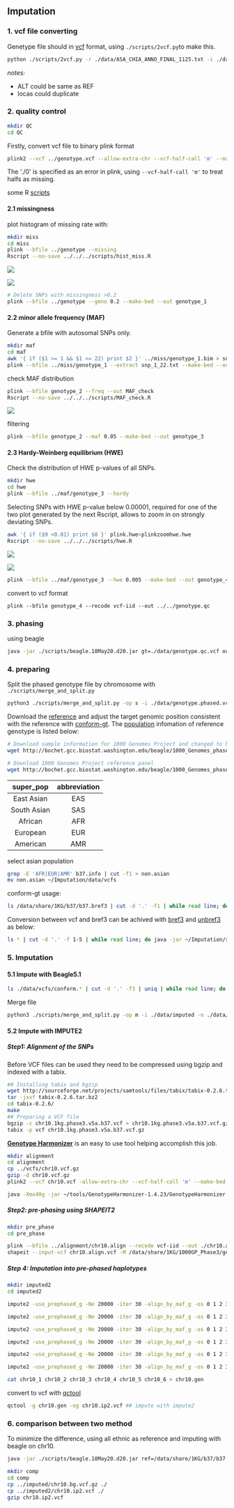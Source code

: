 ## Imputation

### 1. vcf file converting

Genetype file should in [vcf](http://samtools.github.io/hts-specs/VCFv4.2.pdf) format, using ```./scripts/2vcf.py```to make this.

```bash
python ./scripts/2vcf.py -r ./data/ASA_CHIA_ANNO_FINAL_1125.txt -i ./data/genotype.txt -o ./data/genotype.vcf -n 10
```

*notes:* 

* ALT could be same as REF
* locas could duplicate

### 2. quality control

```bash
mkdir QC
cd QC
```

Firstly, convert vcf file to binary plink format

```bash
plink2 --vcf ../genotype.vcf --allow-extra-chr --vcf-half-call 'm' --make-bed --out genotype
```

The './0' is specified as an error in plink, using ```--vcf-half-call 'm'``` to treat halfs as missing.

some R [scripts](https://github.com/MareesAT/GWA_tutorial)

#### 2.1 missingness 

plot histogram of missing rate with:

```bash
mkdir miss
cd miss
plink --bfile ../genotype --missing
Rscript --no-save ../../../scripts/hist_miss.R
```

![](./data/QC/miss/histlmiss.png)

![](./data/QC/miss/histimiss.png)

```bash
# Delete SNPs with missingness >0.2
plink --bfile ../genotype --geno 0.2 --make-bed --out genotype_1
```

#### 2.2 minor allele frequency (MAF)

Generate a bfile with autosomal SNPs only.

```bash
mkdir maf
cd maf
awk '{ if ($1 >= 1 && $1 <= 22) print $2 }' ../miss/genotype_1.bim > snp_1_22.txt
plink --bfile ../miss/genotype_1 --extract snp_1_22.txt --make-bed --out genotype_2
```

check MAF distribution

```bash
plink --bfile genotype_2 --freq --out MAF_check
Rscript --no-save ../../../scripts/MAF_check.R
```

![](./data/QC/maf/MAF_distribution.png)

flitering

```bash
plink --bfile genotype_2 --maf 0.05 --make-bed --out genotype_3
```

#### 2.3 Hardy-Weinberg equilibrium (HWE)

Check the distribution of HWE p-values of all SNPs.

```bash
mkdir hwe
cd hwe
plink --bfile ../maf/genotype_3 --hardy
```

Selecting SNPs with HWE p-value below 0.00001, required for one of the two plot generated by the next Rscript, allows to zoom in on strongly deviating SNPs. 

```bash
awk '{ if ($9 <0.01) print $0 }' plink.hwe>plinkzoomhwe.hwe
Rscript --no-save ../../../scripts/hwe.R 
```

![](./data/QC/hwe/histhwe.png)

![](./data/QC/hwe/histhwe_below_theshold.png)

```bash
plink --bfile ../maf/genotype_3 --hwe 0.005 --make-bed --out genotype_4
```

convert to vcf format

```
plink --bfile genotype_4 --recode vcf-iid --out ../../genotype.qc
```

### 3. phasing

using beagle

```bash
java -jar ./scripts/beagle.18May20.d20.jar gt=./data/genotype.qc.vcf out=./data/genotype.phased
```

### 4. preparing

Split the phased genotype file by chromosome with ```./scripts/merge_and_split.py```

```bash
python3 ./scripts/merge_and_split.py -op s -i ./data/genotype.phased.vcf.gz -o ./data/vcfs
```

Download the [reference](http://bochet.gcc.biostat.washington.edu/beagle/1000_Genomes_phase3_v5a/) and adjust the target genomic position consistent with the reference with [conform-gt](http://faculty.washington.edu/browning/conform-gt.html). The [population](http://bochet.gcc.biostat.washington.edu/beagle/1000_Genomes_phase3_v5a/sample_info/integrated_call_samples_v3.20130502.ALL.panel) infomation of reference genotype is listed below:

```bash
# Download sample information for 1000 Genomes Project and changed to b37.info
wget http://bochet.gcc.biostat.washington.edu/beagle/1000_Genomes_phase3_v5a/sample_info/integrated_call_samples_v3.20130502.ALL.panel

# Download 1000 Genomes Project reference panel
wget http://bochet.gcc.biostat.washington.edu/beagle/1000_Genomes_phase3_v5a/b37.vcf
```

|  super_pop  | abbreviation |
| :---------: | :----------: |
| East Asian  |     EAS      |
| South Asian |     SAS      |
|   African   |     AFR      |
|  European   |     EUR      |
|  American   |     AMR      |

select asian population

```bash
grep -E 'AFR|EUR|AMR' b37.info | cut -f1 > non.asian
mv non.asian ~/Imputation/data/vcfs
```

conform-gt usage:

```bash
ls /data/share/1KG/b37/b37.bref3 | cut -d '.' -f1 | while read line; do java -jar scripts/conform-gt.24May16.cee.jar ref=/data/share/1KG/b37/b37.vcf/chr${line:3}.1kg.phase3.v5a.b37.vcf.gz gt=./data/vcfs/chr${line:3}.vcf.gz chrom=${line:3} out=./data/vcfs/conform.chr${line:3} excludesamples=./data/vcfs/non.asian; done
```

Conversion between vcf and bref3 can be achived with [bref3](http://faculty.washington.edu/browning/beagle/bref3.18May20.d20.jar) and [unbref3](http://faculty.washington.edu/browning/beagle/unbref3.18May20.d20.jar) as below:

```bash
ls * | cut -d '.' -f 1-5 | while read line; do java -jar ~/Imputation/scripts/unbref3.18May20.d20.jar $line.bref3 > ../b37.vcf/$line.vcf; done
```

### 5. Imputation 

#### 5.1 Impute with Beagle5.1

```bash
ls ./data/vcfs/conform.* | cut -d '.' -f3 | uniq | while read line; do java -jar ./scripts/beagle.18May20.d20.jar ref=/data/share/1KG/b37/b37.bref3/$line.1kg.phase3.v5a.b37.bref3 gt=./data/vcfs/conform.$line.vcf.gz out=./data/imputed/$line; done
```

Merge file

```bash
python3 ./scripts/merge_and_split.py -op m -i ./data/imputed -o ./data/genotype.imputed
```

#### 5.2 Impute with IMPUTE2

##### Step1: Alignment of the SNPs

Before VCF files can be used they need to be compressed using bgzip and indexed with a tabix. 

```bash
## Installing tabix and bgzip
wget http://sourceforge.net/projects/samtools/files/tabix/tabix-0.2.6.tar.bz2
tar -jxvf tabix-0.2.6.tar.bz2
cd tabix-0.2.6/
make
## Preparing a VCF file
bgzip -c chr10.1kg.phase3.v5a.b37.vcf > chr10.1kg.phase3.v5a.b37.vcf.gz
tabix -p vcf chr10.1kg.phase3.v5a.b37.vcf.gz
```

[**Genotype Harmonizer**](https://github.com/molgenis/systemsgenetics/wiki/Genotype-Harmonizer) is an easy to use tool helping accomplish this job.

```bash
mkdir alignment
cd alignment
cp ../vcfs/chr10.vcf.gz
gzip -d chr10.vcf.gz
plink2 --vcf chr10.vcf -allow-extra-chr --vcf-half-call 'm' --make-bed --out chr10

java -Xmx40g -jar ~/tools/GenotypeHarmonizer-1.4.23/GenotypeHarmonizer.jar --inputType PLINK_BED --input chr10 --update-id --outputType PLINK_BED  --output ./chr10.align --refType VCF --ref /data/share/1KG/b37/b37.vcf/chr10.1kg.phase3.v5a.b37.vcf.gz
```

##### Step2: pre-phasing using SHAPEIT2

```bash
mkdir pre_phase
cd pre_phase

plink --bfile ../alignment/chr10.align --recode vcf-iid --out ./chr10.align
shapeit --input-vcf chr10.align.vcf -M /data/share/1KG/1000GP_Phase3/genetic_map_chr10_combined_b37.txt  -O phased_chr10
```

##### Step 4: Imputation into pre-phased haplotypes

```bash
mkdir imputed2
cd imputed2

impute2 -use_prephased_g -Ne 20000 -iter 30 -align_by_maf_g -os 0 1 2 3 -int 1 3000000 -h /data/share/1KG/1000GP_Phase3/1000GP_Phase3_chr10.hap -l /data/share/1KG/1000GP_Phase3/1000GP_Phase3_chr10.legend -m /data/share/1KG/1000GP_Phase3/genetic_map_chr10_combined_b37.txt -known_haps_g ../pre_phase/phased_chr10.haps -o ./chr10_1

impute2 -use_prephased_g -Ne 20000 -iter 30 -align_by_maf_g -os 0 1 2 3 -int 3000000 6000000 -h /data/share/1KG/1000GP_Phase3/1000GP_Phase3_chr10.hap -l /data/share/1KG/1000GP_Phase3/1000GP_Phase3_chr10.legend -m /data/share/1KG/1000GP_Phase3/genetic_map_chr10_combined_b37.txt -known_haps_g ../pre_phase/phased_chr10.haps -o ./chr10_2

impute2 -use_prephased_g -Ne 20000 -iter 30 -align_by_maf_g -os 0 1 2 3 -int 6000000 9000000 -h /data/share/1KG/1000GP_Phase3/1000GP_Phase3_chr10.hap -l /data/share/1KG/1000GP_Phase3/1000GP_Phase3_chr10.legend -m /data/share/1KG/1000GP_Phase3/genetic_map_chr10_combined_b37.txt -known_haps_g ../pre_phase/phased_chr10.haps -o ./chr10_3

impute2 -use_prephased_g -Ne 20000 -iter 30 -align_by_maf_g -os 0 1 2 3 -int 9000000 12000000 -h /data/share/1KG/1000GP_Phase3/1000GP_Phase3_chr10.hap -l /data/share/1KG/1000GP_Phase3/1000GP_Phase3_chr10.legend -m /data/share/1KG/1000GP_Phase3/genetic_map_chr10_combined_b37.txt -known_haps_g ../pre_phase/phased_chr10.haps -o ./chr10_4

impute2 -use_prephased_g -Ne 20000 -iter 30 -align_by_maf_g -os 0 1 2 3 -int 12000000 15000000 -h /data/share/1KG/1000GP_Phase3/1000GP_Phase3_chr10.hap -l /data/share/1KG/1000GP_Phase3/1000GP_Phase3_chr10.legend -m /data/share/1KG/1000GP_Phase3/genetic_map_chr10_combined_b37.txt -known_haps_g ../pre_phase/phased_chr10.haps -o ./chr10_5

impute2 -use_prephased_g -Ne 20000 -iter 30 -align_by_maf_g -os 0 1 2 3 -int 15000000 18000000 -h /data/share/1KG/1000GP_Phase3/1000GP_Phase3_chr10.hap -l /data/share/1KG/1000GP_Phase3/1000GP_Phase3_chr10.legend -m /data/share/1KG/1000GP_Phase3/genetic_map_chr10_combined_b37.txt -known_haps_g ../pre_phase/phased_chr10.haps -o ./chr10_6

cat chr10_1 chr10_2 chr10_3 chr10_4 chr10_5 chr10_6 > chr10.gen
```

convert to vcf with [qctool](https://www.well.ox.ac.uk/~gav/qctool/index.html)

```bash
qctool -g chr10.gen -og chr10.ip2.vcf ## impute with impute2
```

### 6. comparison between two method

To minimize the difference, using all ethnic as reference and  imputing with beagle on chr10.

```bash
java -jar ./scripts/beagle.18May20.d20.jar ref=/data/share/1KG/b37/b37.bref3/chr10.1kg.phase3.v5a.b37.bref3 gt=./data/vcfs/conform.chr10.vcf.gz out=./data/imputed/chr10.bg ## impute with beagle
```

```bash
mkdir comp
cd comp
cp ../imputed/chr10.bg.vcf.gz ./
cp ../imputed2/chr10.ip2.vcf ./
gzip chr10.ip2.vcf
```







